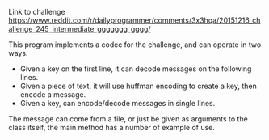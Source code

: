 Link to challenge
https://www.reddit.com/r/dailyprogrammer/comments/3x3hqa/20151216_challenge_245_intermediate_ggggggg_gggg/

This program implements a codec for the challenge, and can operate in two ways.

- Given a key on the first line, it can decode messages on the following lines.
- Given a piece of text, it will use huffman encoding to create a key, then encode a message.
- Given a key, can encode/decode messages in single lines.

The message can come from a file, or just be given as arguments to the class itself, the main method has a number of example of use.
